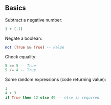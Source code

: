 ## Basics

Subtract a negative number:

```haskell
3 + (-1)
```

Negate a boolean:

```haskell
not (True && True) -- False
```

Check equality:

```haskell
5 == 5 -- True
5 /= 4 -- True
```

Some random expressions (code returning value):

```haskell
1
4 + 3
if True then 12 else 49 -- else is required
```
